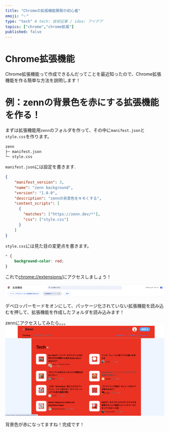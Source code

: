 ```yaml
---
title: "Chromeの拡張機能開発の初心者"
emoji: "✨"
type: "tech" # tech: 技術記事 / idea: アイデア
topics: ["chrome","chrome拡張"]
published: false
---
```


# Chrome拡張機能
Chrome拡張機能って作成できるんだってことを最近知ったので、Chrome拡張機能を作る簡単な方法を説明します！

# 例：zennの背景色を赤にする拡張機能を作る！
まずは拡張機能用`zenn`のフォルダを作って、その中に`manifest.json`と`style.css`を作ります。

```
zenn
├─ manifest.json
└─ style.css
```

`manifest.json`には設定を書きます.

```json
{
    "manifest_version": 3,
    "name": "zenn background",
    "version": "1.0.0",
    "description": "zennの背景色をキモくする",
    "content_scripts": [
      {
        "matches": ["https://zenn.dev/*"],
        "css": ["style.css"]
      }
    ]
}
```

`style.css`には見た目の変更点を書きます。

```css
* {
    background-color: red;
}
```

これで[chrome://extensions/](chrome://extensions/)にアクセスしましょう！

![](/images/chrome-extensinon-first/first.png)

デベロッパーモードをオンにして、パッケージ化されていない拡張機能を読み込むを押して、拡張機能を作成したフォルダを読み込みます！

zennにアクセスしてみたら。。。
![](/images/chrome-extensinon-first/2.png)

背景色が赤になってますね！完成です！